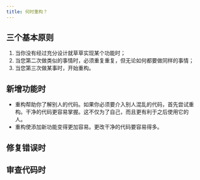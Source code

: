 ```yaml
---
title: 何时重构？
---
```


## 三个基本原则

1. 当你没有经过充分设计就草草实现某个功能时；
2. 当您第二次做类似的事情时，必须重复重复，但无论如何都要做同样的事情；
3. 当您第三次做某事时，开始重构。

## 新增功能时

* 重构帮助你了解别人的代码。如果你必须要介入别人混乱的代码，首先尝试重构。干净的代码更容易掌握。这不仅为了自己，而且更有利于之后使用它的人。
* 重构使添加新功能变得更加容易。更改干净的代码要容易得多。

## 修复错误时

## 审查代码时